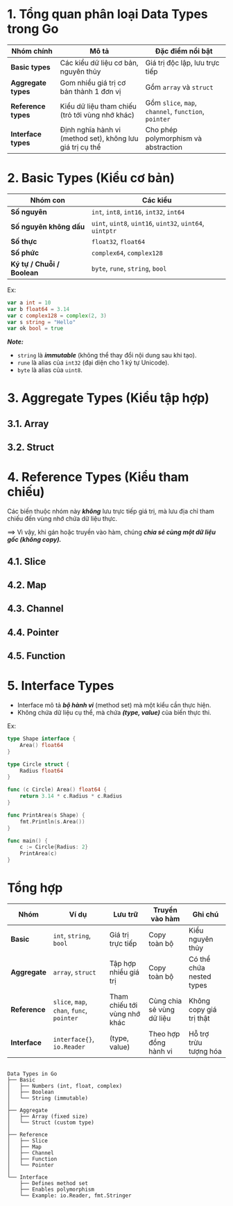# 1. Tổng quan phân loại Data Types trong Go

| Nhóm chính          | Mô tả                                                     | Đặc điểm nổi bật                                     |
| ------------------- | --------------------------------------------------------- | ---------------------------------------------------- |
| **Basic types**     | Các kiểu dữ liệu cơ bản, nguyên thủy                      | Giá trị độc lập, lưu trực tiếp                       |
| **Aggregate types** | Gom nhiều giá trị cơ bản thành 1 đơn vị                   | Gồm `array` và `struct`                              |
| **Reference types** | Kiểu dữ liệu tham chiếu (trỏ tới vùng nhớ khác)           | Gồm `slice`, `map`, `channel`, `function`, `pointer` |
| **Interface types** | Định nghĩa hành vi (method set), không lưu giá trị cụ thể | Cho phép polymorphism và abstraction                 |

# 2. Basic Types (Kiểu cơ bản)

| Nhóm con                    | Các kiểu                                                 |
| --------------------------- | -------------------------------------------------------- |
| **Số nguyên**               | `int`, `int8`, `int16`, `int32`, `int64`                 |
| **Số nguyên không dấu**     | `uint`, `uint8`, `uint16`, `uint32`, `uint64`, `uintptr` |
| **Số thực**                 | `float32`, `float64`                                     |
| **Số phức**                 | `complex64`, `complex128`                                |
| **Ký tự / Chuỗi / Boolean** | `byte`, `rune`, `string`, `bool`                         |

Ex:
```go
var a int = 10
var b float64 = 3.14
var c complex128 = complex(2, 3)
var s string = "Hello"
var ok bool = true
```
***Note:***
- `string` là ***immutable*** (không thể thay đổi nội dung sau khi tạo).
- `rune` là alias của `int32` (đại diện cho 1 ký tự Unicode).
- `byte` là alias của `uint8`.

# 3. Aggregate Types (Kiểu tập hợp)
## 3.1. Array
## 3.2. Struct

# 4. Reference Types (Kiểu tham chiếu)
Các biến thuộc nhóm này ***không*** lưu trực tiếp giá trị, mà lưu địa chỉ tham chiếu đến vùng nhớ chứa dữ liệu thực.

==> Vì vậy, khi gán hoặc truyền vào hàm, chúng ***chia sẻ cùng một dữ liệu gốc (không copy).***

## 4.1. Slice
## 4.2. Map
## 4.3. Channel
## 4.4. Pointer
## 4.5. Function

# 5. Interface Types
- Interface mô tả ***bộ hành vi*** (method set) mà một kiểu cần thực hiện.
- Không chứa dữ liệu cụ thể, mà chứa ***(type, value)*** của biến thực thi.

Ex:
```go
type Shape interface {
    Area() float64
}

type Circle struct {
    Radius float64
}

func (c Circle) Area() float64 {
    return 3.14 * c.Radius * c.Radius
}

func PrintArea(s Shape) {
    fmt.Println(s.Area())
}

func main() {
    c := Circle{Radius: 2}
    PrintArea(c)
}
```

# Tổng hợp

| Nhóm          | Ví dụ                                     | Lưu trữ                      | Truyền vào hàm            | Ghi chú                  |
| ------------- | ----------------------------------------- | ---------------------------- | ------------------------- | ------------------------ |
| **Basic**     | `int`, `string`, `bool`                   | Giá trị trực tiếp            | Copy toàn bộ              | Kiểu nguyên thủy         |
| **Aggregate** | `array`, `struct`                         | Tập hợp nhiều giá trị        | Copy toàn bộ              | Có thể chứa nested types |
| **Reference** | `slice`, `map`, `chan`, `func`, `pointer` | Tham chiếu tới vùng nhớ khác | Cùng chia sẻ vùng dữ liệu | Không copy giá trị thật  |
| **Interface** | `interface{}`, `io.Reader`                | (type, value)                | Theo hợp đồng hành vi     | Hỗ trợ trừu tượng hóa    |

```pgsql

Data Types in Go
├── Basic
│   ├── Numbers (int, float, complex)
│   ├── Boolean
│   └── String (immutable)
│
├── Aggregate
│   ├── Array (fixed size)
│   └── Struct (custom type)
│
├── Reference
│   ├── Slice
│   ├── Map
│   ├── Channel
│   ├── Function
│   └── Pointer
│
└── Interface
    ├── Defines method set
    ├── Enables polymorphism
    └── Example: io.Reader, fmt.Stringer
```
